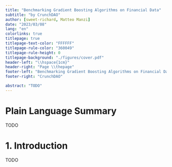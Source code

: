 ```yaml
---
title: "Benchmarking Gradient Boosting Algorithms on Financial Data"
subtitle: "by CrunchDAO"
author: [sweet-richard, Matteo Manzi]
date: "2023/03/08"
lang: "en"
colorlinks: true
titlepage: true
titlepage-text-color: "FFFFFF"
titlepage-rule-color: "360049"
titlepage-rule-height: 0
titlepage-background: "./figures/cover.pdf"
header-left: "\\hspace{1cm}"
header-right: "Page \\thepage"
footer-left: "Benchmarking Gradient Boosting Algorithms on Financial Data"
footer-right: "CrunchDAO"

abstract: "TODO"
---
```


# Plain Language Summary

TODO

# 1. Introduction

TODO